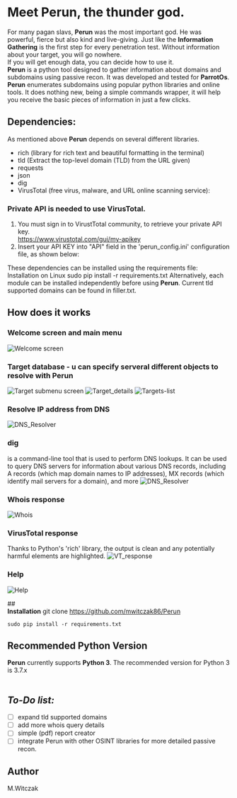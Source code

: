 # Meet Perun, the thunder god.
For many pagan slavs, <b>Perun</b> was the most important god. He was powerful, fierce but also kind and live-giving. Just like the <b>Information Gathering</b> is the first step for every penetration test. Without information about your target, you will go nowhere.
<br>If you will get enough data, you can decide how to use it.
<br><b>Perun</b> is a python tool designed to gather information about domains and subdomains using passive recon. 
It was developed and tested for <b>ParrotOs</b>.
<br><b>Perun</b> enumerates subdomains using popular python libraries and online tools. It does nothing new, being a simple commands wrapper, it will help you receive the basic pieces of information in just a few clicks.

## Dependencies:
As mentioned above <b>Perun</b> depends on several different libraries.
- rich (library for rich text and beautiful formatting in the terminal)
- tld (Extract the top-level domain (TLD) from the URL given)
- requests
- json
- dig
- VirusTotal (free virus, malware, and URL online scanning service):
### <b>Private API is needed to use VirusTotal.</b>
1. You must sign in to VirustTotal community, to retrieve your private API key. <br>https://www.virustotal.com/gui/my-apikey</ul>
2. Insert your API KEY into "API" field in the 'perun_config.ini' configuration file, as shown below:



These dependencies can be installed using the requirements file:
Installation on Linux
sudo pip install -r requirements.txt
Alternatively, each module can be installed independently before using <b>Perun</b>.
Current tld supported domains can be found in filler.txt.

## How does it works
### Welcome screen and main menu 
![Welcome screen](/Demo_images/main_menu.png)
### Target database - u can specify serveral different objects to resolve with Perun
![Target submenu screen](/Demo_images/target_input.png)
![Target_details](/Demo_images/target_details.png)
![Targets-list](/Demo_images/targets_final_list.png)

### Resolve IP address from DNS
![DNS_Resolver](/Demo_images/dns_resolver_result.png)

### dig 
 is a command-line tool that is used to perform DNS lookups. It can be used to query DNS servers for information about various DNS records, including A records (which map domain names to IP addresses), MX records (which identify mail servers for a domain), and more
![DNS_Resolver](/Demo_images/dig_result.png)

### Whois response 
![Whois](/Demo_images/webtarget_result.png)

### VirusTotal response 
Thanks to Python's 'rich' library, the output is clean and any potentially harmful elements are highlighted. 
![VT_response](/Demo_images/vt_result.png)

### Help 
![Help](/Demo_images/help.png)


##<br><b>Installation</b>
git clone https://github.com/mwitczak86/Perun
```
sudo pip install -r requirements.txt
```

## Recommended Python Version
<b>Perun</b> currently supports <b>Python 3</b>.
The recommended version for Python 3 is 3.7.x
<br><br>
## <i>To-Do list:</i>
- [ ] expand tld supported domains</li>
- [ ] add more whois query details</li>
- [ ] simple (pdf) report creator</li>
- [ ] integrate Perun with other OSINT libraries for more detailed passive recon.</li>

## Author
M.Witczak
